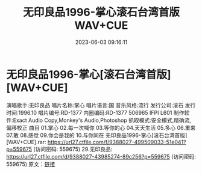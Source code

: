 ﻿---
title: 无印良品1996-掌心滚石台湾首版WAV+CUE
date: 2023-06-03 09:16:11
categories: WAV车载音乐、镜像
tags: 华语中文
---
# 无印良品1996-掌心[滚石台湾首版][WAV+CUE]

演唱歌手:无印良品
唱片名称:掌心
唱片语言:国
音乐风格:流行
发行公司:滚石
发行时间:1996.10
唱片编号:RD-1377
内圈编码:RD-1377 506965 IFPI L601
制作软件:Exact Audio Copy,Monkey's Audio,Photoshop
抓取模式:安全模式,精确流,偏移校正
曲目
01.掌心
02.每一次喊你
03.等你的心
04.天天生活
05.多心
06.重来
07.敢
08.感觉
09.你会是我的
10.与你同在
无印良品1996-掌心[滚石台湾首版][WAV+CUE].rar: https://url27.ctfile.com/f/9388027-499509033-51e041?p=559675
(访问密码: 559675)
29.无印良品: https://url27.ctfile.com/d/9388027-43985274-89c256?p=559675
(访问密码: 559675)
原文：[链接](https://blog.sina.com.cn/s/blog_1647c7e7601031266.html)